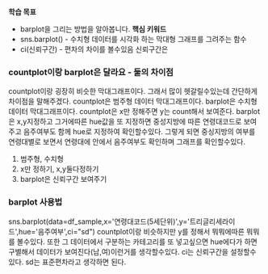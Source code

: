 
**학습 목표**  
- barplot을 그리는 방법을 알아봅니다.
**핵심 키워드**
- sns.barplot() - 수치형 데이터를 시각화 하는 막대형 그래프를 그려주는 함수
- ci(신뢰구간) - 편차의 차이를 볼수있음 신뢰구간은

### countplot이랑 barplot은 달라요 - 둘의 차이점
countplot이랑 굉장히 비슷한 막대그래프이다.
그래서 많이 헷갈릴수있는데 간단하게 차이점을 말해주겠다.
countplot은 범주형 데이터 막대그래프이다. barplot은 수치형 데이터 막대그래프이다.
countplot은 x만 정해주면 y는 count해서 보여준다.
barplot은 x,y지정하고 그거에따른 hue값을 또 지정하면 중성지방에 따른 연령대코드로 보여주고 음주여부도 함께 hue로 지정하여 확인할수있다. 그렇게 되면 중싱지방의 여부를 연령대별로 보면서 연령대에 안에서 음주여부도 확인하며 그래프를 확인할수있다.

1. 범주형, 수치형
2. x만 정하기, x,y둘다정하기
3. barplot은 신뢰구간 보여주기

### barplot 사용법
sns.barplot(data=df_sample,x='연령대코드(5세단위)',y='트리글리세라이드',hue='음주여부',ci="sd")
countplot이랑 비슷하지만 y를 정해서 뭐뭐에따른 뭐뭐를 볼수있다. 또한 그 데이터에서 구분하는 카테고리를 또 넣고싶으면 hue에다가 하면 구별해서 데이터가 보여진다(남,여)이런거를 생각할수있다.
ci는 신뢰구간을 설정할수있다. sd는 표준편차라고 생각하면 된다.